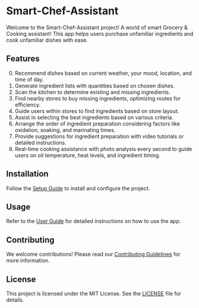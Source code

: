 # Smart-Chef-Assistant

Welcome to the Smart-Chef-Assistant project! A world of smart Grocery & Cooking assistant! This app helps users purchase unfamiliar ingredients and cook unfamiliar dishes with ease.

## Features
0. Recommend dishes based on current weather, your mood, location, and time of day.
1. Generate ingredient lists with quantities based on chosen dishes.
2. Scan the kitchen to determine existing and missing ingredients.
3. Find nearby stores to buy missing ingredients, optimizing routes for efficiency.
4. Guide users within stores to find ingredients based on store layout.
5. Assist in selecting the best ingredients based on various criteria.
6. Arrange the order of ingredient preparation considering factors like oxidation, soaking, and marinating times.
7. Provide suggestions for ingredient preparation with video tutorials or detailed instructions.
8. Real-time cooking assistance with photo analysis every second to guide users on oil temperature, heat levels, and ingredient timing.

## Installation

Follow the [Setup Guide](docs/SetupGuide.md) to install and configure the project.

## Usage

Refer to the [User Guide](docs/UserGuide.md) for detailed instructions on how to use the app.

## Contributing

We welcome contributions! Please read our [Contributing Guidelines](CONTRIBUTING.md) for more information.

## License

This project is licensed under the MIT License. See the [LICENSE](LICENSE) file for details.
